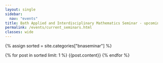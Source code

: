 ```yaml
---
layout: single
sidebar: 
  nav: "events"
title: Bath Applied and Interdisciplinary Mathematics Seminar - upcoming
permalink: /events/current_seminars.html
classes: wide
---
```

{% assign sorted = site.categories["bnaseminar"]   %}


<div id="archives">
    {% for post in sorted limit: 1 %}
   {{post.content}}
   {% endfor %}
</div>

<!-- {% include future-date.html %} -->
